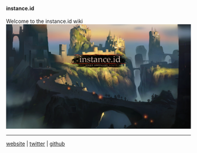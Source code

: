 #### instance.id
Welcome to the instance.id wiki
![](/images/layout/full-nav-bg.png)

---
<i class="fab fa-firefox fa-1x"></i> [website](https://instance.id/) | <i class="fab fa-twitter fa-1x"></i> [twitter](https://twitter.com/instance_id) | <i class="fab fa-github fa-1x"> </i> [github](https://github.com/instance-id) 